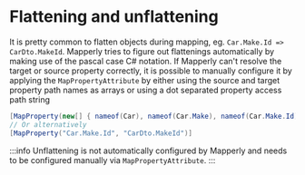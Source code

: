 # Flattening and unflattening

It is pretty common to flatten objects during mapping, eg. `Car.Make.Id => CarDto.MakeId`.
Mapperly tries to figure out flattenings automatically by making use of the pascal case C# notation.
If Mapperly can't resolve the target or source property correctly, it is possible to manually configure it by applying the `MapPropertyAttribute`
by either using the source and target property path names as arrays or using a dot separated property access path string

```csharp
[MapProperty(new[] { nameof(Car), nameof(Car.Make), nameof(Car.Make.Id) }, new[] { nameof(CarDto), nameof(CarDto.MakeId) })]
// Or alternatively
[MapProperty("Car.Make.Id", "CarDto.MakeId")]
```

:::info
Unflattening is not automatically configured by Mapperly and needs to be configured manually via `MapPropertyAttribute`.
:::
